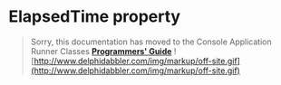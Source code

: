 # ElapsedTime property #

> Sorry, this documentation has moved to the Console Application Runner Classes **[Programmers' Guide](http://wiki.delphidabbler.com/index.php/Docs/TPJCustomConsoleAppElapsedTime)** ![http://www.delphidabbler.com/img/markup/off-site.gif](http://www.delphidabbler.com/img/markup/off-site.gif)
